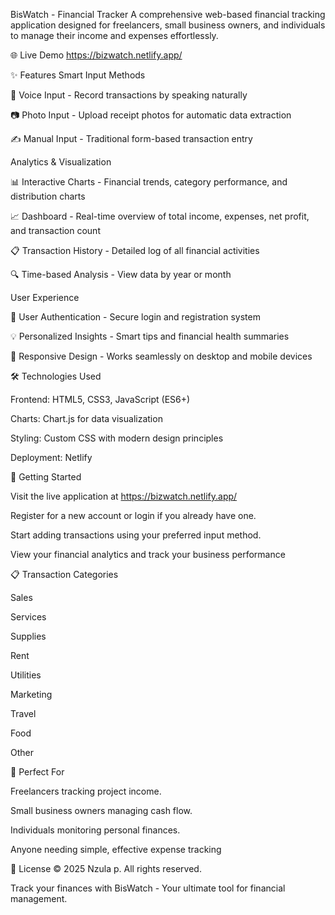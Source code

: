 BisWatch - Financial Tracker
A comprehensive web-based financial tracking application designed for freelancers, small business owners, and individuals to manage their income and expenses effortlessly.

🌐 Live Demo
https://bizwatch.netlify.app/

✨ Features
Smart Input Methods

🎤 Voice Input - Record transactions by speaking naturally

📷 Photo Input - Upload receipt photos for automatic data extraction

✍️ Manual Input - Traditional form-based transaction entry

Analytics & Visualization

📊 Interactive Charts - Financial trends, category performance, and distribution charts

📈 Dashboard - Real-time overview of total income, expenses, net profit, and transaction count

📋 Transaction History - Detailed log of all financial activities

🔍 Time-based Analysis - View data by year or month

User Experience

👤 User Authentication - Secure login and registration system

💡 Personalized Insights - Smart tips and financial health summaries

📱 Responsive Design - Works seamlessly on desktop and mobile devices

🛠️ Technologies Used

Frontend: HTML5, CSS3, JavaScript (ES6+)

Charts: Chart.js for data visualization

Styling: Custom CSS with modern design principles

Deployment: Netlify

🚀 Getting Started

Visit the live application at https://bizwatch.netlify.app/

Register for a new account or login if you already have one.

Start adding transactions using your preferred input method.

View your financial analytics and track your business performance

📋 Transaction Categories

Sales

Services

Supplies

Rent

Utilities

Marketing

Travel

Food

Other

🎯 Perfect For

Freelancers tracking project income.
 
Small business owners managing cash flow.

Individuals monitoring personal finances.

Anyone needing simple, effective expense tracking

📄 License
© 2025 Nzula p. All rights reserved.

Track your finances with BisWatch - Your ultimate tool for financial management.
